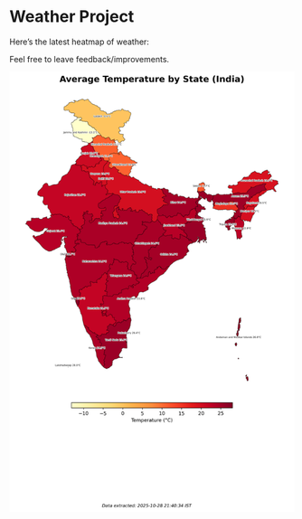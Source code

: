 # Weather Project

Here’s the latest heatmap of weather:

Feel free to leave feedback/improvements.

![India Heatmap](docs/assets/india_heatmap.png?v=00EAFC)

